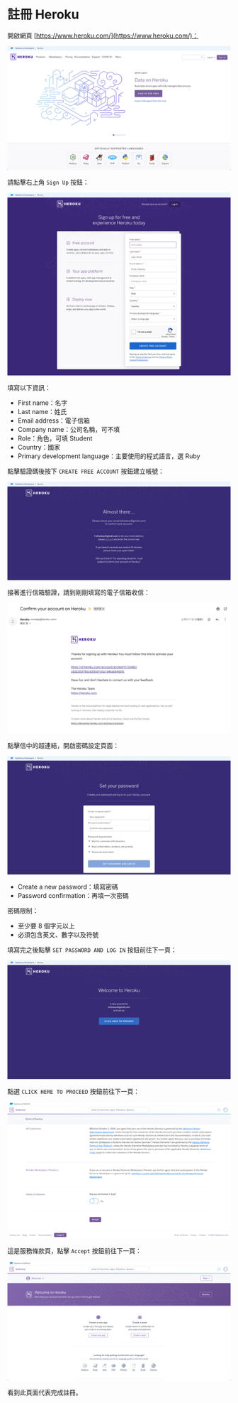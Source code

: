 # 註冊 Heroku

開啟網頁 [https://www.heroku.com/](https://www.heroku.com/)：

![圖 10](images/heroku/d54b5065648eaae89ea4dcddbb620acf5ad6c50bf693dc5648c663ec37d79927.png)

請點擊右上角 `Sign Up` 按鈕：

![圖 11](images/heroku/13609c58c61aa647a2c0e8c078adb4312fe1572a8db2da92d307ff32e847faeb.png)

填寫以下資訊：

- First name：名字
- Last name：姓氏
- Email address：電子信箱
- Company name：公司名稱，可不填
- Role：角色，可填 Student
- Country：國家
- Primary development language：主要使用的程式語言，選 Ruby

點擊驗證碼後按下 `CREATE FREE ACCOUNT` 按鈕建立帳號：

![圖 12](images/heroku/c543f0cbbbd0eba94ed6bc5307bef0b3409d7c93cfe0fedd3568e7f95f246b16.png)

接著進行信箱驗證，請到剛剛填寫的電子信箱收信：

![圖 13](images/heroku/45c04f0d2873525bf4c027bab546a6dcb1d965d7de213417e30d3f7055ef3569.png)

點擊信中的超連結，開啟密碼設定頁面：

![圖 14](images/heroku/361d7fec98faa5e22206c293b5a199158325b15587a42a798c79a05219e4e5f1.png)

- Create a new password：填寫密碼
- Password confirmation：再填一次密碼

密碼限制：
- 至少要 8 個字元以上
- 必須包含英文、數字以及符號

填寫完之後點擊 `SET PASSWORD AND LOG IN` 按鈕前往下一頁：

![圖 15](images/heroku/e6d6b135bd478e870bef27749cfb26a2e0e81494c2d5c482352dd9783d39bbce.png)

點選 `CLICK HERE TO PROCEED` 按鈕前往下一頁：

![圖 16](images/heroku/d7577dbda49ca8388e58054f12fbb3c424f08512e474bc927acd9e45a09ead20.png)

這是服務條款頁，點擊 `Accept` 按鈕前往下一頁：

![圖 17](images/heroku/f1fe545729a172a7f015769c9173770a9c997d50ffb13aa96c1b2e211f78ee78.png)

看到此頁面代表完成註冊。
